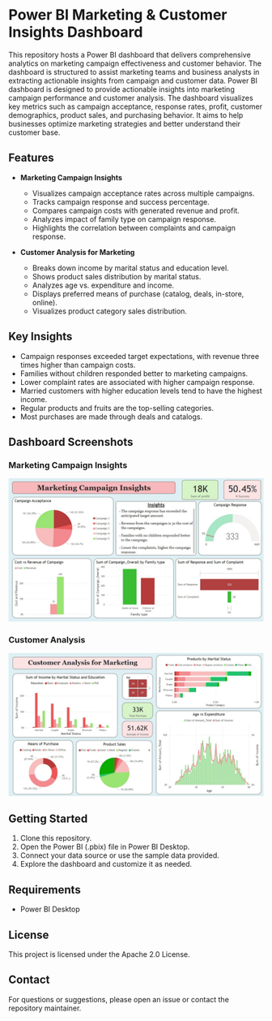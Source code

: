 # Power BI Marketing & Customer Insights Dashboard

This repository hosts a Power BI dashboard that delivers comprehensive analytics on marketing campaign effectiveness and customer behavior. The dashboard is structured to assist marketing teams and business analysts in extracting actionable insights from campaign and customer data. Power BI dashboard is designed to provide actionable insights into marketing campaign performance and customer analysis. The dashboard visualizes key metrics such as campaign acceptance, response rates, profit, customer demographics, product sales, and purchasing behavior. It aims to help businesses optimize marketing strategies and better understand their customer base.

## Features

- **Marketing Campaign Insights**
  - Visualizes campaign acceptance rates across multiple campaigns.
  - Tracks campaign response and success percentage.
  - Compares campaign costs with generated revenue and profit.
  - Analyzes impact of family type on campaign response.
  - Highlights the correlation between complaints and campaign response.

- **Customer Analysis for Marketing**
  - Breaks down income by marital status and education level.
  - Shows product sales distribution by marital status.
  - Analyzes age vs. expenditure and income.
  - Displays preferred means of purchase (catalog, deals, in-store, online).
  - Visualizes product category sales distribution.

## Key Insights

- Campaign responses exceeded target expectations, with revenue three times higher than campaign costs.
- Families without children responded better to marketing campaigns.
- Lower complaint rates are associated with higher campaign response.
- Married customers with higher education levels tend to have the highest income.
- Regular products and fruits are the top-selling categories.
- Most purchases are made through deals and catalogs.

## Dashboard Screenshots


### Marketing Campaign Insights
![Marketing Campaign Insights](market_.jpg)

### Customer Analysis
![Customer Analysis](customer_.jpg)

## Getting Started

1. Clone this repository.
2. Open the Power BI (.pbix) file in Power BI Desktop.
3. Connect your data source or use the sample data provided.
4. Explore the dashboard and customize it as needed.

## Requirements

- Power BI Desktop

## License

This project is licensed under the Apache 2.0 License.

## Contact

For questions or suggestions, please open an issue or contact the repository maintainer.
